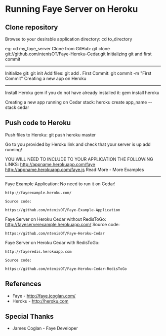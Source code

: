 # Running Faye Server on Heroku

## Clone repository

Browse to your desirable application directory:
cd to_directory

eg:
cd my_faye_server
Clone from GitHub:
git clone git://github.com/ntenisOT/Faye-Heroku-Cedar.git
Initializing git and first commit

---

Initialize git:
git init
Add files:
git add .
First Commit:
git commit -m "First Commit"
Creating a new app on Heroku

---

Install Heroku gem if you do not have already installed it:
gem install heroku

Creating a new app running on Cedar stack:
heroku create app_name --stack cedar

## Push code to Heroku

Push files to Heroku:
git push heroku master

Go to you provided by Heroku link and check that your server is up add running!

YOU WILL NEED TO INCLUDE TO YOUR APPLICATION THE FOLLOWING LINKS:
http://appname.herokuapp.com/faye
http://appname.herokuapp.com/faye.js
Read More - More Examples

---

Faye Example Application: No need to run it on Cedar!

    http://fayeexample.heroku.com/

    Source code:

    https://github.com/ntenisOT/Faye-Example-Application

Faye Server on Heroku Cedar without RedisToGo:
http://fayeserverexample.herokuapp.com/
Source code:

    https://github.com/ntenisOT/Faye-Heroku-Cedar

Faye Server on Heroku Cedar with RedisToGo:

    http://fayeredis.herokuapp.com

    Source code:

    https://github.com/ntenisOT/Faye-Heroku-Cedar-RedisToGo

## References

- Faye - http://faye.jcoglan.com/
- Heroku - http://heroku.com

## Special Thanks

- James Coglan - Faye Developer
